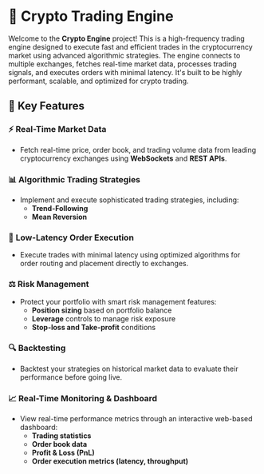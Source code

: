 # 🚀 **Crypto Trading Engine**

Welcome to the **Crypto Engine** project! This is a high-frequency trading engine designed to execute fast and efficient trades in the cryptocurrency market using advanced algorithmic strategies. The engine connects to multiple exchanges, fetches real-time market data, processes trading signals, and executes orders with minimal latency. It's built to be highly performant, scalable, and optimized for crypto trading.

## 🔧 **Key Features**

### ⚡ **Real-Time Market Data**
- Fetch real-time price, order book, and trading volume data from leading cryptocurrency exchanges using **WebSockets** and **REST APIs**.
  
### 📊 **Algorithmic Trading Strategies**
- Implement and execute sophisticated trading strategies, including:
  - **Trend-Following**
  - **Mean Reversion**
  
### 🔁 **Low-Latency Order Execution**
- Execute trades with minimal latency using optimized algorithms for order routing and placement directly to exchanges.

### ⚖️ **Risk Management**
- Protect your portfolio with smart risk management features:
  - **Position sizing** based on portfolio balance
  - **Leverage** controls to manage risk exposure
  - **Stop-loss and Take-profit** conditions
  
### 🔍 **Backtesting**
- Backtest your strategies on historical market data to evaluate their performance before going live.

### 📈 **Real-Time Monitoring & Dashboard**
- View real-time performance metrics through an interactive web-based dashboard:
  - **Trading statistics**
  - **Order book data**
  - **Profit & Loss (PnL)**
  - **Order execution metrics (latency, throughput)**



